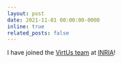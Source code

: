 ```yaml
---
layout: post
date: 2021-11-01 00:00:00-0000
inline: true
related_posts: false
---
```


I have joined the [VirtUs team](https://team.inria.fr/virtus/) at [INRIA](https://www.inria.fr/en)!